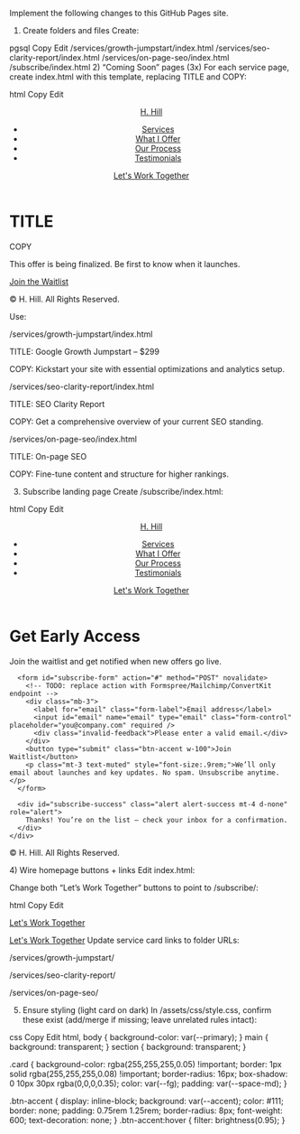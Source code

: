 Implement the following changes to this GitHub Pages site.

1) Create folders and files
Create:

pgsql
Copy
Edit
/services/growth-jumpstart/index.html
/services/seo-clarity-report/index.html
/services/on-page-seo/index.html
/subscribe/index.html
2) “Coming Soon” pages (3x)
For each service page, create index.html with this template, replacing TITLE and COPY:

html
Copy
Edit
<!DOCTYPE html>
<html lang="en">
<head>
  <meta charset="UTF-8" />
  <meta name="viewport" content="width=device-width, initial-scale=1.0" />
  <meta name="robots" content="noindex, nofollow" />
  <title>TITLE – Coming Soon</title>
  <link href="https://fonts.googleapis.com/css2?family=Inter&family=Merriweather&display=swap" rel="stylesheet" />
  <link href="https://cdn.jsdelivr.net/npm/bootstrap@5.3.2/dist/css/bootstrap.min.css" rel="stylesheet" />
  <link rel="stylesheet" href="/assets/css/style.css">
</head>
<body>
  <header class="site-header">
    <div class="header-left"><a href="/">H. Hill</a></div>
    <nav class="nav" aria-label="Primary">
      <ul class="nav-menu" id="primary-menu">
        <li class="nav-item"><a class="nav-link" href="/#services">Services</a></li>
        <li class="nav-item"><a class="nav-link" href="/#what-i-offer">What I Offer</a></li>
        <li class="nav-item"><a class="nav-link" href="/#our-process">Our Process</a></li>
        <li class="nav-item"><a class="nav-link" href="/#testimonials">Testimonials</a></li>
      </ul>
    </nav>
    <a href="/subscribe/" class="header-right nav-right">Let's Work Together</a>
  </header>

  <main class="container py-5">
    <div class="card mx-auto" style="max-width: 720px;">
      <h1 class="mb-3">TITLE</h1>
      <p class="lead mb-4">COPY</p>
      <p class="text-muted mb-4">This offer is being finalized. Be first to know when it launches.</p>
      <a class="btn-accent" href="/subscribe/">Join the Waitlist</a>
    </div>
  </main>

  <footer class="py-5">
    <div class="container">
      <p>&copy; <script>document.write(new Date().getFullYear());</script> H. Hill. All Rights Reserved.</p>
    </div>
  </footer>
</body>
</html>
Use:

/services/growth-jumpstart/index.html

TITLE: Google Growth Jumpstart – $299

COPY: Kickstart your site with essential optimizations and analytics setup.

/services/seo-clarity-report/index.html

TITLE: SEO Clarity Report

COPY: Get a comprehensive overview of your current SEO standing.

/services/on-page-seo/index.html

TITLE: On-page SEO

COPY: Fine-tune content and structure for higher rankings.

3) Subscribe landing page
Create /subscribe/index.html:

html
Copy
Edit
<!DOCTYPE html>
<html lang="en">
<head>
  <meta charset="UTF-8" />
  <meta name="viewport" content="width=device-width, initial-scale=1.0" />
  <title>Join the Waitlist</title>
  <link href="https://fonts.googleapis.com/css2?family=Inter&family=Merriweather&display=swap" rel="stylesheet" />
  <link href="https://cdn.jsdelivr.net/npm/bootstrap@5.3.2/dist/css/bootstrap.min.css" rel="stylesheet" />
  <link rel="stylesheet" href="/assets/css/style.css">
</head>
<body>
  <header class="site-header">
    <div class="header-left"><a href="/">H. Hill</a></div>
    <nav class="nav" aria-label="Primary">
      <ul class="nav-menu" id="primary-menu">
        <li class="nav-item"><a class="nav-link" href="/#services">Services</a></li>
        <li class="nav-item"><a class="nav-link" href="/#what-i-offer">What I Offer</a></li>
        <li class="nav-item"><a class="nav-link" href="/#our-process">Our Process</a></li>
        <li class="nav-item"><a class="nav-link" href="/#testimonials">Testimonials</a></li>
      </ul>
    </nav>
    <a href="/subscribe/" class="header-right nav-right">Let's Work Together</a>
  </header>

  <main class="container py-5">
    <div class="card mx-auto" style="max-width: 640px;">
      <h1 class="mb-2">Get Early Access</h1>
      <p class="lead mb-4">Join the waitlist and get notified when new offers go live.</p>

      <form id="subscribe-form" action="#" method="POST" novalidate>
        <!-- TODO: replace action with Formspree/Mailchimp/ConvertKit endpoint -->
        <div class="mb-3">
          <label for="email" class="form-label">Email address</label>
          <input id="email" name="email" type="email" class="form-control" placeholder="you@company.com" required />
          <div class="invalid-feedback">Please enter a valid email.</div>
        </div>
        <button type="submit" class="btn-accent w-100">Join Waitlist</button>
        <p class="mt-3 text-muted" style="font-size:.9rem;">We’ll only email about launches and key updates. No spam. Unsubscribe anytime.</p>
      </form>

      <div id="subscribe-success" class="alert alert-success mt-4 d-none" role="alert">
        Thanks! You’re on the list — check your inbox for a confirmation.
      </div>
    </div>
  </main>

  <footer class="py-5">
    <div class="container">
      <p>&copy; <script>document.write(new Date().getFullYear());</script> H. Hill. All Rights Reserved.</p>
    </div>
  </footer>

  <script>
    // Lightweight client-side validation + fake success
    const form = document.getElementById('subscribe-form');
    const email = document.getElementById('email');
    const success = document.getElementById('subscribe-success');

    form.addEventListener('submit', function(e){
      if (!email.value || !email.checkValidity()) {
        e.preventDefault();
        email.classList.add('is-invalid');
        return;
      }
      if (form.getAttribute('action') === '#') {
        e.preventDefault();
        form.classList.add('d-none');
        success.classList.remove('d-none');
      }
    });
    email.addEventListener('input', () => email.classList.remove('is-invalid'));
  </script>
</body>
</html>
4) Wire homepage buttons + links
Edit index.html:

Change both “Let’s Work Together” buttons to point to /subscribe/:

html
Copy
Edit
<!-- header -->
<a href="/subscribe/" class="header-right nav-right">Let's Work Together</a>

<!-- hero -->
<a href="/subscribe/" class="btn-accent">Let's Work Together</a>
Update service card links to folder URLs:

/services/growth-jumpstart/

/services/seo-clarity-report/

/services/on-page-seo/

5) Ensure styling (light card on dark)
In /assets/css/style.css, confirm these exist (add/merge if missing; leave unrelated rules intact):

css
Copy
Edit
html, body { background-color: var(--primary); }
main { background: transparent; }
section { background: transparent; }

.card {
  background-color: rgba(255,255,255,0.05) !important;
  border: 1px solid rgba(255,255,255,0.08) !important;
  border-radius: 16px;
  box-shadow: 0 10px 30px rgba(0,0,0,0.35);
  color: var(--fg);
  padding: var(--space-md);
}

.btn-accent {
  display: inline-block;
  background: var(--accent);
  color: #111;
  border: none;
  padding: 0.75rem 1.25rem;
  border-radius: 8px;
  font-weight: 600;
  text-decoration: none;
}
.btn-accent:hover { filter: brightness(0.95); }